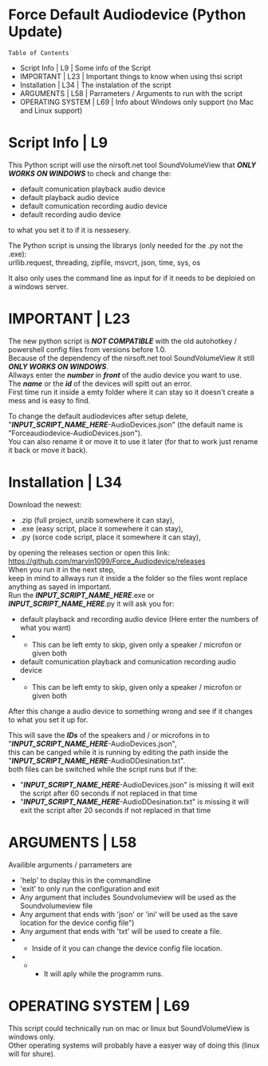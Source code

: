 # Force Default Audiodevice (Python Update) 
    Table of Contents
- Script Info | L9 | Some info of the Script
- IMPORTANT | L23 | Important things to know when using thsi script
- Installation | L34 | The instalation of the script
- ARGUMENTS | L58 | Parrameters / Arguments to run with the script
- OPERATING SYSTEM | L69 | Info about Windows only support (no Mac and Linux support)

# Script Info | L9 
This Python script will use the nirsoft.net tool SoundVolumeView that ***ONLY WORKS ON WINDOWS*** to check and change the:
- default comunication playback audio device
- default playback audio device
- default comunication recording audio device
- default recording audio device       

to what you set it to if it is nessesery.

The Python script is unsing the librarys (only needed for the .py not the .exe):  
urllib.request, threading, zipfile, msvcrt, json, time, sys, os 

It also only uses the command line as input for if it needs to be deploied on a windows server.  

# IMPORTANT | L23
The new python script is ***NOT COMPATIBLE*** with the old autohotkey / powershell config files from versions before 1.0.   
Because of the dependency of the nirsoft.net tool SoundVolumeView it still ***ONLY WORKS ON WINDOWS***.     
Allways enter the ***number*** in ***front*** of the audio device you want to use.	    
The ***name*** or the ***id*** of the devices will spitt out an error.       
First time run it inside a emty folder where it can stay so it doesn't create a mess and is easy to find.  

To change the default audiodevices after setup delete,	     
"***INPUT_SCRIPT_NAME_HERE***-AudioDevices.json" (the default name is "Forceaudiodevice-AudioDevices.json").	          
You can also rename it or move it to use it later (for that to work just rename it back or move it back).	        

# Installation | L34
Download the newest:
- .zip (full project, unzib somewhere it can stay),
- .exe (easy script, place it somewhere it can stay), 
- .py (sorce code script, place it somewhere it can stay), 

by opening the releases section or open this link:     
https://github.com/marvin1099/Force_Audiodevice/releases  
When you run it in the next step,  
keep in mind to allways run it inside a the folder so the files wont replace anything as sayed in important.   
Run the ***INPUT_SCRIPT_NAME_HERE***.exe or ***INPUT_SCRIPT_NAME_HERE***.py it will ask you for:
- default playback and recording audio device (Here enter the numbers of what you want)
- - This can be left emty to skip, given only a speaker / microfon or given both
- default comunication playback and comunication recording audio device
- - This can be left emty to skip, given only a speaker / microfon or given both

After this change a audio device to something wrong and see if it changes to what you set it up for.

This will save the ***IDs*** of the speakers and / or microfons in to "***INPUT_SCRIPT_NAME_HERE***-AudioDevices.json",           
this can be canged while it is running by editing the path inside the "***INPUT_SCRIPT_NAME_HERE***-AudioDDesination.txt".         
both files can be switched while the script runs but if the:      
- "***INPUT_SCRIPT_NAME_HERE***-AudioDevices.json" is missing it will exit the script after 60 seconds if not replaced in that time
- "***INPUT_SCRIPT_NAME_HERE***-AudioDDesination.txt" is missing it will exit the script after 20 seconds if not replaced in that time

# ARGUMENTS | L58
Availible arguments / parrameters are       
- 'help' to dsplay this in the commandline       
- 'exit' to only run the configuration and exit       
- Any argument that includes Soundvolumeview will be used as the Soundvolumeview file       
- Any argument that ends with 'json' or 'ini' will be used as the save location for the device config file")       
- Any argument that ends with 'txt' will be used to create a file.       
- - Inside of it you can change the device config file location.       
- - - It will aply while the programm runs.
                

# OPERATING SYSTEM | L69
This script could technically run on mac or linux but SoundVolumeView is windows only.       
Other operating systems will probably have a easyer way of doing this (linux will for shure).
